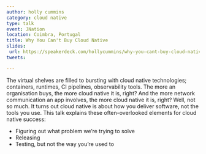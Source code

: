 ```yaml
---
author: holly cummins
category: cloud native
type: talk
event: JNation
location: Coimbra, Portugal
title: Why You Can't Buy Cloud Native
slides: 
 url: https://speakerdeck.com/hollycummins/why-you-cant-buy-cloud-native
tweets: 

---
```


The virtual shelves are filled to bursting with cloud native technologies; containers, runtimes, CI pipelines, observability tools. The more an organisation buys, the more cloud native it is, right? And the more network communication an app involves, the more cloud native it is, right? Well, not so much. It turns out cloud native is about how you deliver software, not the tools you use. This talk explains these often-overlooked elements for cloud native success:

- Figuring out what problem we’re trying to solve
- Releasing
- Testing, but not the way you’re used to